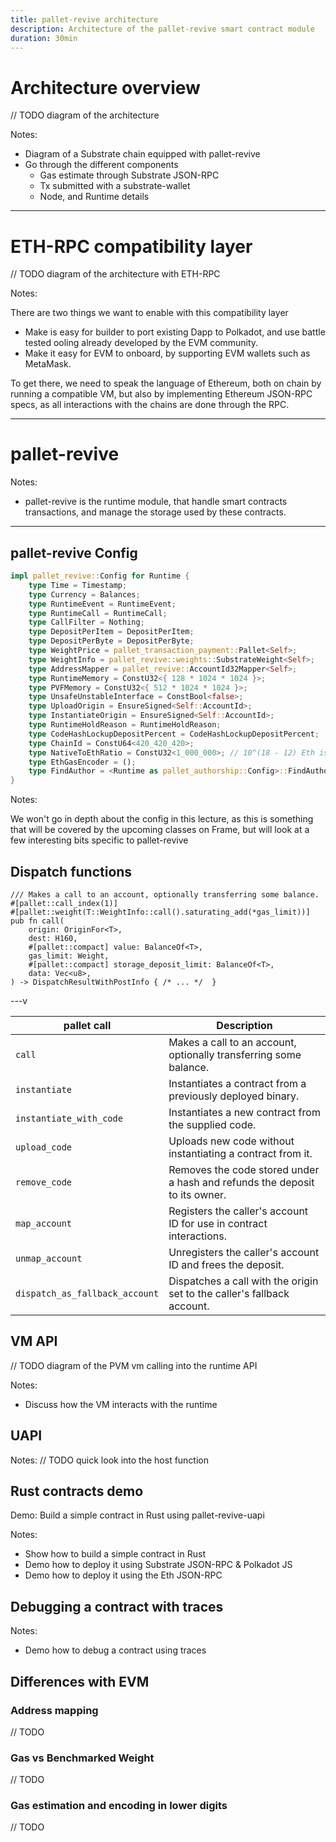 ```yaml
---
title: pallet-revive architecture
description: Architecture of the pallet-revive smart contract module
duration: 30min
---
```


# Architecture overview

// TODO diagram of the architecture

Notes:

- Diagram of a Substrate chain equipped with pallet-revive
- Go through the different components
  - Gas estimate through Substrate JSON-RPC
  - Tx submitted with a substrate-wallet
  - Node, and Runtime details

---

# ETH-RPC compatibility layer

// TODO diagram of the architecture with ETH-RPC

Notes:

There are two things we want to enable with this compatibility layer
  - Make is easy for builder to port existing Dapp to Polkadot, and use battle tested ooling already developed by the EVM community.
  - Make it easy for EVM to onboard, by supporting EVM wallets such as MetaMask.

To get there, we need to speak the language of Ethereum, both on chain by running a compatible VM, but also by implementing Ethereum JSON-RPC specs, as all interactions with the chains are done through the RPC.

---

# pallet-revive

Notes:
- pallet-revive is the runtime module, that handle smart contracts transactions, and manage the storage used by these contracts.

---

## pallet-revive Config

```rust
impl pallet_revive::Config for Runtime {
	type Time = Timestamp;
	type Currency = Balances;
	type RuntimeEvent = RuntimeEvent;
	type RuntimeCall = RuntimeCall;
	type CallFilter = Nothing;
	type DepositPerItem = DepositPerItem;
	type DepositPerByte = DepositPerByte;
	type WeightPrice = pallet_transaction_payment::Pallet<Self>;
	type WeightInfo = pallet_revive::weights::SubstrateWeight<Self>;
	type AddressMapper = pallet_revive::AccountId32Mapper<Self>;
	type RuntimeMemory = ConstU32<{ 128 * 1024 * 1024 }>;
	type PVFMemory = ConstU32<{ 512 * 1024 * 1024 }>;
	type UnsafeUnstableInterface = ConstBool<false>;
	type UploadOrigin = EnsureSigned<Self::AccountId>;
	type InstantiateOrigin = EnsureSigned<Self::AccountId>;
	type RuntimeHoldReason = RuntimeHoldReason;
	type CodeHashLockupDepositPercent = CodeHashLockupDepositPercent;
	type ChainId = ConstU64<420_420_420>;
	type NativeToEthRatio = ConstU32<1_000_000>; // 10^(18 - 12) Eth is 10^18, Native is 10^12.
	type EthGasEncoder = ();
	type FindAuthor = <Runtime as pallet_authorship::Config>::FindAuthor;
}
```

Notes:

We won't go in depth about the config in this lecture, as this is something that will be covered by the upcoming classes on Frame, but will look at a few interesting bits specific to pallet-revive

## Dispatch functions

```rust=
/// Makes a call to an account, optionally transferring some balance.
#[pallet::call_index(1)]
#[pallet::weight(T::WeightInfo::call().saturating_add(*gas_limit))]
pub fn call(
    origin: OriginFor<T>,
    dest: H160,
    #[pallet::compact] value: BalanceOf<T>,
    gas_limit: Weight,
    #[pallet::compact] storage_deposit_limit: BalanceOf<T>,
    data: Vec<u8>,
) -> DispatchResultWithPostInfo { /* ... */  }
```

---v

| pallet call                      | Description                                                                 |
|----------------------------------|-----------------------------------------------------------------------------|
| `call`                           | Makes a call to an account, optionally transferring some balance.           |
| `instantiate`                    | Instantiates a contract from a previously deployed binary.                  |
| `instantiate_with_code`          | Instantiates a new contract from the supplied code.                         |
| `upload_code`                    | Uploads new code without instantiating a contract from it.                  |
| `remove_code`                    | Removes the code stored under a hash and refunds the deposit to its owner.  |
| `map_account`                    | Registers the caller's account ID for use in contract interactions.         |
| `unmap_account`                  | Unregisters the caller's account ID and frees the deposit.                  |
| `dispatch_as_fallback_account`   | Dispatches a call with the origin set to the caller's fallback account.     |


## VM API

// TODO diagram of the PVM vm calling into the runtime API

Notes:
- Discuss how the VM interacts with the runtime

## UAPI

Notes:
// TODO quick look into the host function

## Rust contracts demo

Demo: Build a simple contract in Rust using pallet-revive-uapi

Notes:
- Show how to build a simple contract in Rust
- Demo how to deploy it using Substrate JSON-RPC & Polkadot JS
- Demo how to deploy it using the Eth JSON-RPC

## Debugging a contract with traces

Notes:
- Demo how to debug a contract using traces

## Differences with EVM

### Address mapping

// TODO

### Gas vs Benchmarked Weight

// TODO

### Gas estimation and encoding in lower digits

// TODO

